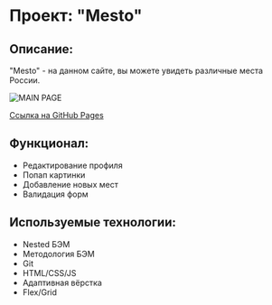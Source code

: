 # Проект: "Mesto"

## Описание:

"Mesto" - на данном сайте, вы можете увидеть различные места России.

![MAIN PAGE](https://user-images.githubusercontent.com/107764041/203836414-db4db488-36eb-407b-a7fa-3596fcb4ead2.png)

[Ссылка на GitHub Pages](https://qann1st.github.io/mesto/)

## Функционал:

- Редактирование профиля
- Попап картинки
- Добавление новых мест
- Валидация форм

## Используемые технологии:

- Nested БЭМ
- Методология БЭМ
- Git
- HTML/CSS/JS
- Адаптивная вёрстка
- Flex/Grid
